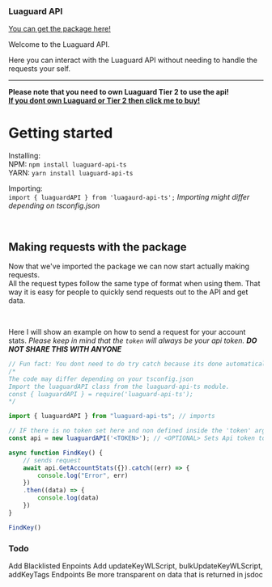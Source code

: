 ### Luaguard API

[You can get the package here!](https://www.npmjs.com/package/luaguard-api-ts)

Welcome to the Luaguard API.

Here you can interact with the Luaguard API without needing to handle the requests your self.

---

<b>Please note that you need to own Luaguard Tier 2 to use the api!</b><br>
<a href="https://luawl.com" style="font-weight: bolder">If you dont own Luaguard or Tier 2 then click me to buy!</a>


# Getting started

Installing:<br>NPM: `npm install luaguard-api-ts` <br>YARN: `yarn install luaguard-api-ts`

Importing: <br> `import { luaguardAPI } from 'luagaurd-api-ts';`
<i>Importing might differ depending on tsconfig.json</i>


<br>

## Making requests with the package

Now that we've imported the package we can now start actually making requests.
<br>
All the request types follow the same type of format when using them. That way it is easy for people to quickly send requests out to the API and get data.

<br>

Here I will show an example on how to send a request for your account stats.
<i>Please keep in mind that the `token` will always be your api token. <b>DO NOT SHARE THIS WITH ANYONE</b></i>
<br>
```typescript
// Fun fact: You dont need to do try catch because its done automatically when you execute a function.
/* 
The code may differ depending on your tsconfig.json
Import the luaguardAPI class from the luaguard-api-ts module.
const { luaguardAPI } = require('luaguard-api-ts');
*/

import { luaguardAPI } from "luaguard-api-ts"; // imports

// IF there is no token set here and non defined inside the 'token' argument for whatever function your using it will print an error and return nothing.
const api = new luaguardAPI('<TOKEN>'); // <OPTIONAL> Sets Api token to the class so no need to constntly define.

async function FindKey() {
    // sends request
    await api.GetAccountStats({}).catch((err) => {
        console.log("Error", err)
    })
    .then((data) => {
        console.log(data)
    })
}

FindKey()
```

### Todo

Add Blacklisted Enpoints
Add updateKeyWLScript, bulkUpdateKeyWLScript, addKeyTags Endpoints
Be more transparent on data that is returned in jsdoc
